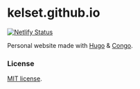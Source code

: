 # kelset.github.io

[![Netlify Status](https://api.netlify.com/api/v1/badges/bb974a55-c950-4200-993b-a4cbfe73abea/deploy-status)](https://app.netlify.com/sites/xenodochial-northcutt-74ba42/deploys)

Personal website made with [Hugo](https://gohugo.io/) & [Congo](https://github.com/jpanther/congo).

### License

[MIT license](./LICENSE).
